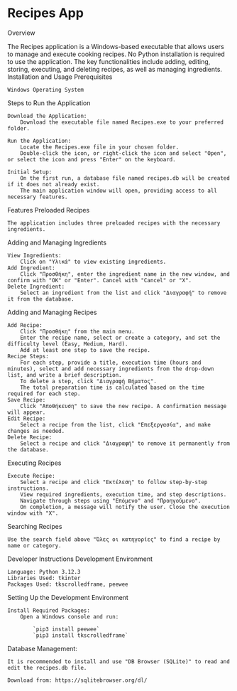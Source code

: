 # Recipes App

Overview

The Recipes application is a Windows-based executable that allows users to manage and execute cooking recipes. No Python installation is required to use the application. The key functionalities include adding, editing, storing, executing, and deleting recipes, as well as managing ingredients.
Installation and Usage
Prerequisites

    Windows Operating System

Steps to Run the Application

    Download the Application:
        Download the executable file named Recipes.exe to your preferred folder.

    Run the Application:
        Locate the Recipes.exe file in your chosen folder.
        Double-click the icon, or right-click the icon and select "Open", or select the icon and press "Enter" on the keyboard.

    Initial Setup:
        On the first run, a database file named recipes.db will be created if it does not already exist.
        The main application window will open, providing access to all necessary features.

Features
Preloaded Recipes

    The application includes three preloaded recipes with the necessary ingredients.

Adding and Managing Ingredients

    View Ingredients:
        Click on "Υλικά" to view existing ingredients.
    Add Ingredient:
        Click "Προσθήκη", enter the ingredient name in the new window, and confirm with "OK" or "Enter". Cancel with "Cancel" or "Χ".
    Delete Ingredient:
        Select an ingredient from the list and click "Διαγραφή" to remove it from the database.

Adding and Managing Recipes

    Add Recipe:
        Click "Προσθήκη" from the main menu.
        Enter the recipe name, select or create a category, and set the difficulty level (Easy, Medium, Hard).
        Add at least one step to save the recipe.
    Recipe Steps:
        For each step, provide a title, execution time (hours and minutes), select and add necessary ingredients from the drop-down list, and write a brief description.
        To delete a step, click "Διαγραφή Βήματος".
        The total preparation time is calculated based on the time required for each step.
    Save Recipe:
        Click "Αποθήκευση" to save the new recipe. A confirmation message will appear.
    Edit Recipe:
        Select a recipe from the list, click "Επεξεργασία", and make changes as needed.
    Delete Recipe:
        Select a recipe and click "Διαγραφή" to remove it permanently from the database.

Executing Recipes

    Execute Recipe:
        Select a recipe and click "Εκτέλεση" to follow step-by-step instructions.
        View required ingredients, execution time, and step descriptions.
        Navigate through steps using "Επόμενο" and "Προηγούμενο".
        On completion, a message will notify the user. Close the execution window with "Χ".

Searching Recipes

    Use the search field above "Όλες οι κατηγορίες" to find a recipe by name or category.

Developer Instructions
Development Environment

    Language: Python 3.12.3
    Libraries Used: tkinter
    Packages Used: tkscrolledframe, peewee

Setting Up the Development Environment

    Install Required Packages:
        Open a Windows console and run:

            `pip3 install peewee`
            `pip3 install tkscrolledframe`

Database Management:

    It is recommended to install and use "DB Browser (SQLite)" to read and edit the recipes.db file.
    
    Download from: https://sqlitebrowser.org/dl/